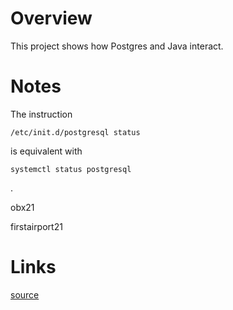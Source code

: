 # Overview
This project shows how Postgres and Java interact.

# Notes
The instruction

```/etc/init.d/postgresql status```

is equivalent with

```systemctl status postgresql```

.

obx21

firstairport21

# Links
[source](https://zetcode.com/java/postgresql/)

